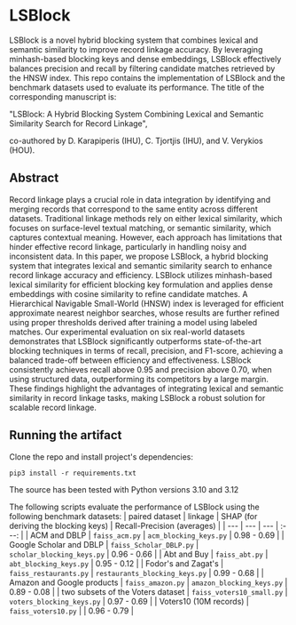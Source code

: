 
# LSBlock
LSBlock is a novel hybrid blocking system that combines lexical and semantic similarity to improve record linkage accuracy. By leveraging minhash-based blocking keys and dense embeddings, LSBlock effectively balances precision and recall by filtering candidate matches retrieved by the HNSW index.
This repo contains the implementation of LSBlock and the benchmark datasets used to evaluate its performance. 
The title of the corresponding manuscript is:

"LSBlock: A Hybrid Blocking System Combining Lexical and Semantic Similarity Search for Record Linkage", 

co-authored by D. Karapiperis (IHU), C. Tjortjis (IHU), and V. Verykios (HOU).


## Abstract
Record linkage plays a crucial role in data integration by identifying and merging records that correspond to the same entity across different datasets. Traditional linkage methods rely on either lexical similarity, which focuses on surface-level textual matching, or semantic similarity, which captures contextual meaning. However, each approach has limitations that hinder effective record linkage, particularly in handling noisy and inconsistent data. In this paper, we propose LSBlock, a hybrid blocking system that integrates lexical and semantic similarity search to enhance record linkage accuracy and efficiency. LSBlock utilizes minhash-based lexical similarity for efficient blocking key formulation and applies dense embeddings with cosine similarity to refine candidate matches. A Hierarchical Navigable Small-World (HNSW) index is leveraged for efficient approximate nearest neighbor searches, whose results are further refined using proper thresholds derived after training a model using labeled matches. Our experimental evaluation on six real-world datasets demonstrates that LSBlock significantly outperforms state-of-the-art blocking techniques in terms of recall, precision, and F1-score, achieving a balanced trade-off between efficiency and effectiveness. LSBlock consistently achieves recall above $0.95$ and precision above $0.70$, when using structured data, outperforming its competitors by a large margin. These findings highlight the advantages of integrating lexical and semantic similarity in record linkage tasks, making LSBlock a robust solution for scalable record linkage.


## Running the artifact
Clone the repo and install project's dependencies:
```
pip3 install -r requirements.txt
```
The source has been tested with Python versions 3.10 and 3.12

 
The following scripts evaluate the performance of LSBlock using the following benchmark datasets:
| paired dataset | linkage | SHAP (for deriving the blocking keys) | Recall-Precision (averages) |
| --- | --- | --- | :---: |
| ACM and DBLP | `faiss_acm.py` | `acm_blocking_keys.py` | 0.98 - 0.69 |
| Google Scholar and DBLP | `faiss_Scholar_DBLP.py` | `scholar_blocking_keys.py` | 0.96 - 0.66 |
| Abt and Buy | `faiss_abt.py` | `abt_blocking_keys.py` | 0.95 - 0.12 |
| Fodor's and Zagat's | `faiss_restaurants.py` | `restaurants_blocking_keys.py` | 0.99 - 0.68 |
| Amazon and Google products | `faiss_amazon.py` | `amazon_blocking_keys.py` | 0.89 - 0.08 | 
| two subsets of the Voters dataset | `faiss_voters10_small.py` | `voters_blocking_keys.py` | 0.97 - 0.69 |
| Voters10 (10M records) | `faiss_voters10.py` | | 0.96 - 0.79 |

  
   
